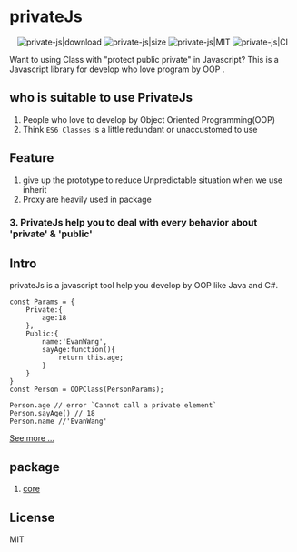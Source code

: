 # privateJs
<p align="center">
<img src="https://img.shields.io/npm/dy/@private-js/core" alt="private-js|download">  
<img src="https://img.shields.io/github/size/tp953704/privateJs/packages/core/dist/index.es.min.js" alt="private-js|size">  
<img src="https://img.shields.io/npm/l/@private-js/core" alt="private-js|MIT">  
<img src="https://travis-ci.org/tp953704/privateJs.svg?branch=master" alt="private-js|CI">     

</p>


Want to using Class with "protect public private" in Javascript? This is a Javascript library for develop who love program by OOP .

## who is suitable to use PrivateJs
1. People who love to develop by Object Oriented Programming(OOP)
2. Think `ES6 Classes` is a little redundant or unaccustomed to use

## Feature
1. give up the prototype to reduce Unpredictable situation when we use inherit
2. Proxy are heavily used in package
### 3. PrivateJs help you to deal with every behavior about 'private' & 'public'

## Intro
privateJs is a javascript tool help you develop by OOP like Java and C#.

```
const Params = {
    Private:{
        age:18
    },
    Public:{
        name:'EvanWang',
        sayAge:function(){
            return this.age;
        }
    }
}
const Person = OOPClass(PersonParams);

Person.age // error `Cannot call a private element`
Person.sayAge() // 18
Person.name //'EvanWang'
```
[See more ...](https://github.com/tp953704/privateJs/tree/master/packages/core)
## package
1. [core](https://github.com/tp953704/privateJs/tree/master/packages/core)

## License
MIT
